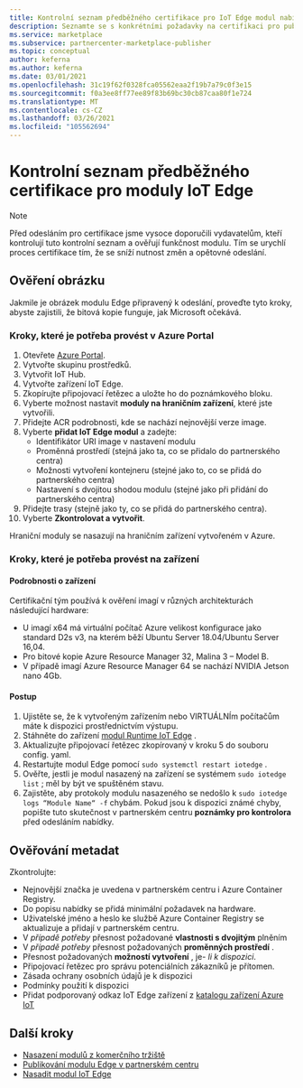 ```yaml
---
title: Kontrolní seznam předběžného certifikace pro IoT Edge modul nabízí v Azure Marketplace
description: Seznamte se s konkrétními požadavky na certifikaci pro publikování IoT Edge modulu nabídky v Azure Marketplace.
ms.service: marketplace
ms.subservice: partnercenter-marketplace-publisher
ms.topic: conceptual
author: keferna
ms.author: keferna
ms.date: 03/01/2021
ms.openlocfilehash: 31c19f62f0328fca05562eaa2f19b7a79c0f3e15
ms.sourcegitcommit: f0a3ee8ff77ee89f83b69bc30cb87caa80f1e724
ms.translationtype: MT
ms.contentlocale: cs-CZ
ms.lasthandoff: 03/26/2021
ms.locfileid: "105562694"
---
```

# <a name="pre-certification-checklist-for-iot-edge-modules"></a>Kontrolní seznam předběžného certifikace pro moduly IoT Edge

> [!NOTE]
> Před odesláním pro certifikace jsme vysoce doporučili vydavatelům, kteří kontrolují tuto kontrolní seznam a ověřují funkčnost modulu. Tím se urychlí proces certifikace tím, že se sníží nutnost změn a opětovné odeslání.

## <a name="validation-of-image"></a>Ověření obrázku

Jakmile je obrázek modulu Edge připravený k odeslání, proveďte tyto kroky, abyste zajistili, že bitová kopie funguje, jak Microsoft očekává.

### <a name="steps-to-perform-in-the-azure-portal"></a>Kroky, které je potřeba provést v Azure Portal

1. Otevřete [Azure Portal](https://partner.microsoft.com/).
1. Vytvořte skupinu prostředků.
1. Vytvořit IoT Hub.
1. Vytvořte zařízení IoT Edge.
1. Zkopírujte připojovací řetězec a uložte ho do poznámkového bloku.
1. Vyberte možnost nastavit **moduly na hraničním zařízení**, které jste vytvořili.
1. Přidejte ACR podrobnosti, kde se nachází nejnovější verze image.
1. Vyberte **přidat IoT Edge modul** a zadejte:
    - Identifikátor URI image v nastavení modulu
    - Proměnná prostředí (stejná jako ta, co se přidalo do partnerského centra)
    - Možnosti vytvoření kontejneru (stejné jako to, co se přidá do partnerského centra)
    - Nastavení s dvojitou shodou modulu (stejné jako při přidání do partnerského centra)
1. Přidejte trasy (stejně jako ty, co se přidá do partnerského centra).
1. Vyberte **Zkontrolovat a vytvořit**.

Hraniční moduly se nasazují na hraničním zařízení vytvořeném v Azure.

### <a name="steps-to-perform-on-the-device"></a>Kroky, které je potřeba provést na zařízení

#### <a name="device-details"></a>Podrobnosti o zařízení

Certifikační tým používá k ověření imagí v různých architekturách následující hardware:

- U imagí x64 má virtuální počítač Azure velikost konfigurace jako standard D2s v3, na kterém běží Ubuntu Server 18.04/Ubuntu Server 16,04.
- Pro bitové kopie Azure Resource Manager 32, Malina 3 – Model B.
- V případě imagí Azure Resource Manager 64 se nachází NVIDIA Jetson nano 4Gb.

#### <a name="steps"></a>Postup

1. Ujistěte se, že k vytvořeným zařízením nebo VIRTUÁLNÍm počítačům máte k dispozici prostřednictvím výstupu.
1. Stáhněte do zařízení [modul Runtime IoT Edge](../iot-edge/how-to-install-iot-edge.md) .
1. Aktualizujte připojovací řetězec zkopírovaný v kroku 5 do souboru config. yaml.
1. Restartujte modul Edge pomocí `sudo systemctl restart iotedge` .
1. Ověřte, jestli je modul nasazený na zařízení se systémem `sudo iotedge list` ; měl by být ve spuštěném stavu.
1. Zajistěte, aby protokoly modulu nasazeného se nedošlo k `sudo iotedge logs “Module Name“ -f` chybám. Pokud jsou k dispozici známé chyby, popište tuto skutečnost v partnerském centru **poznámky pro kontrolora** před odesláním nabídky.

## <a name="metadata-validation"></a>Ověřování metadat

Zkontrolujte:

- Nejnovější značka je uvedena v partnerském centru i Azure Container Registry.
- Do popisu nabídky se přidá minimální požadavek na hardware.
- Uživatelské jméno a heslo ke službě Azure Container Registry se aktualizuje a přidají v partnerském centru.
- V *případě potřeby* přesnost požadované **vlastnosti s dvojitým** plněním
- V *případě potřeby* přesnost požadovaných **proměnných prostředí** .
- Přesnost požadovaných **možností vytvoření** , je- *li k dispozici*.
- Připojovací řetězec pro správu potenciálních zákazníků je přítomen.
- Zásada ochrany osobních údajů je k dispozici
- Podmínky použití k dispozici
- Přidat podporovaný odkaz IoT Edge zařízení z [katalogu zařízení Azure IoT](https://devicecatalog.azure.com/devices?certificationBadgeTypes=IoTEdgeCompatible) 

## <a name="next-steps"></a>Další kroky

- [Nasazení modulů z komerčního tržiště](../iot-edge/how-to-deploy-modules-portal.md#deploy-from-azure-marketplace)
- [Publikování modulu Edge v partnerském centru](./partner-center-portal/azure-iot-edge-module-creation.md)
- [Nasadit modul IoT Edge](../iot-edge/quickstart-linux.md)
